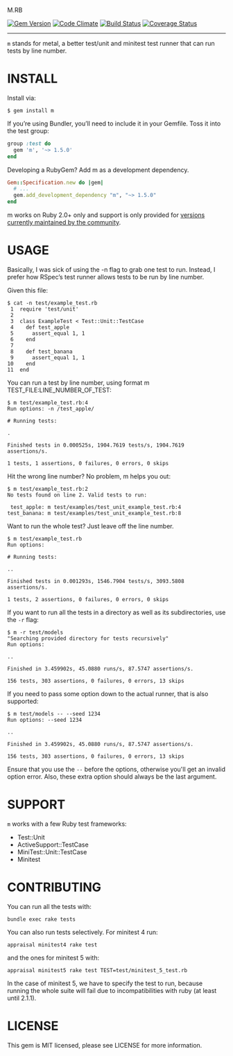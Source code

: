 M.RB

[![Gem Version](https://badge.fury.io/rb/m.svg)](https://rubygems.org/gems/m) [![Code Climate](https://codeclimate.com/github/qrush/m.svg)](https://codeclimate.com/github/qrush/m) [![Build Status](https://travis-ci.org/qrush/m.svg?branch=master)](https://travis-ci.org/qrush/m) [![Coverage Status](https://coveralls.io/repos/qrush/m/badge.svg?branch=master)](https://coveralls.io/r/qrush/m)


----

`m` stands for metal, a better test/unit and minitest test runner that can run tests by line number.

INSTALL
=======

Install via:


    $ gem install m


If you’re using Bundler, you’ll need to include it in your Gemfile. Toss it into the test group:

``` ruby
group :test do
  gem 'm', '~> 1.5.0'
end
```

Developing a RubyGem? Add m as a development dependency.


``` ruby
Gem::Specification.new do |gem|
  # ...
  gem.add_development_dependency "m", "~> 1.5.0"
end
```

m works on Ruby 2.0+ only and support is only provided for [versions currently maintained by the community](https://www.ruby-lang.org/en/downloads/branches/).


USAGE
=====

Basically, I was sick of using the -n flag to grab one test to run. Instead, I prefer how RSpec’s test runner allows tests to be run by line number.

Given this file:


    $ cat -n test/example_test.rb
     1  require 'test/unit'
     2
     3  class ExampleTest < Test::Unit::TestCase
     4    def test_apple
     5      assert_equal 1, 1
     6    end
     7
     8    def test_banana
     9      assert_equal 1, 1
    10    end
    11  end


You can run a test by line number, using format m TEST_FILE:LINE_NUMBER_OF_TEST:


    $ m test/example_test.rb:4
    Run options: -n /test_apple/

    # Running tests:

    .

    Finished tests in 0.000525s, 1904.7619 tests/s, 1904.7619 assertions/s.

    1 tests, 1 assertions, 0 failures, 0 errors, 0 skips


Hit the wrong line number? No problem, m helps you out:


    $ m test/example_test.rb:2
    No tests found on line 2. Valid tests to run:

     test_apple: m test/examples/test_unit_example_test.rb:4
    test_banana: m test/examples/test_unit_example_test.rb:8


Want to run the whole test? Just leave off the line number.


    $ m test/example_test.rb
    Run options:

    # Running tests:

    ..

    Finished tests in 0.001293s, 1546.7904 tests/s, 3093.5808 assertions/s.

    1 tests, 2 assertions, 0 failures, 0 errors, 0 skips

If you want to run all the tests in a directory as well as its subdirectories, use the `-r` flag:

    $ m -r test/models
    "Searching provided directory for tests recursively"
    Run options:

    ..

    Finished in 3.459902s, 45.0880 runs/s, 87.5747 assertions/s.

    156 tests, 303 assertions, 0 failures, 0 errors, 13 skips
    
If you need to pass some option down to the actual runner, that is also supported:

    $ m test/models -- --seed 1234
    Run options: --seed 1234

    ..

    Finished in 3.459902s, 45.0880 runs/s, 87.5747 assertions/s.

    156 tests, 303 assertions, 0 failures, 0 errors, 13 skips
    
Ensure that you use the `--` before the options, otherwise you'll get an invalid option error. Also, these extra option should always be the last argument.


SUPPORT
=======

`m` works with a few Ruby test frameworks:

  - Test::Unit
  - ActiveSupport::TestCase
  - MiniTest::Unit::TestCase
  - Minitest


CONTRIBUTING
============

You can run all the tests with:

    bundle exec rake tests

You can also run tests selectively. For minitest 4 run:

    appraisal minitest4 rake test

and the ones for minitest 5 with:

    appraisal minitest5 rake test TEST=test/minitest_5_test.rb

In the case of minitest 5, we have to specify the test to run, because running
the whole suite will fail due to incompatibilities with ruby (at least until
2.1.1).


LICENSE
=======

This gem is MIT licensed, please see LICENSE for more information.
